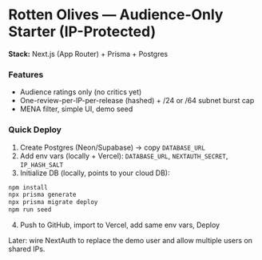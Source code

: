 # Rotten Olives — Audience-Only Starter (IP-Protected)

**Stack:** Next.js (App Router) + Prisma + Postgres

### Features
- Audience ratings only (no critics yet)
- One-review-per-IP-per-release (hashed) + /24 or /64 subnet burst cap
- MENA filter, simple UI, demo seed

### Quick Deploy
1) Create Postgres (Neon/Supabase) → copy `DATABASE_URL`
2) Add env vars (locally + Vercel): `DATABASE_URL`, `NEXTAUTH_SECRET`, `IP_HASH_SALT`
3) Initialize DB (locally, points to your cloud DB):
```bash
npm install
npx prisma generate
npx prisma migrate deploy
npm run seed
```
4) Push to GitHub, import to Vercel, add same env vars, Deploy

Later: wire NextAuth to replace the demo user and allow multiple users on shared IPs.
